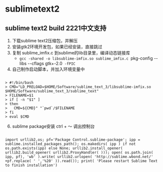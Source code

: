 # sublimetext2
## sublime text2 build 2221中文支持

1. 下载sublime text2压缩包，并解压
2. 安装gtk2环境开发包，如果已经安装，直接跳过
3. 复制 sublime_imfix.c 到sublime的lib目录里，编译动态链接库
	* `gcc -shared -o libsublime-imfix.so sublime_imfix.c `pkg-config --libs --cflags gtk+-2.0` -fPIC`
4. 自己制作启动脚本，并加入环境变量中
<pre><code>
> #!/bin/bash
> CMD="LD_PRELOAD=$HOME/Software/sublime_text_3/libsublime-imfix.so $HOME/Software/sublime_text_3/sublime_text"
> FILENAME=$1
> if [ -n "$1" ]
> then
>	CMD=${CMD}" "`pwd`/$FILENAME
> fi
> eval $CMD
</code></pre>


6. sublime package安装
	ctrl + ～ 调出控制台
<pre><code>
import urllib2,os; pf='Package Control.sublime-package'; ipp = sublime.installed_packages_path(); os.makedirs( ipp ) if not os.path.exists(ipp) else None; urllib2.install_opener( urllib2.build_opener( urllib2.ProxyHandler( ))); open( os.path.join( ipp, pf), 'wb' ).write( urllib2.urlopen( 'http://sublime.wbond.net/' +pf.replace( ' ','%20' )).read()); print( 'Please restart Sublime Text to finish installation')
</code></pre>
	
